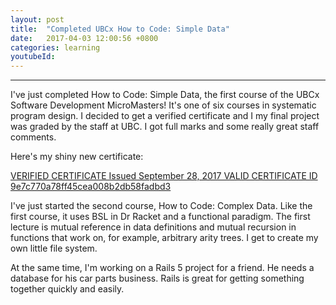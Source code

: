 ```yaml
---
layout: post
title:  "Completed UBCx How to Code: Simple Data"
date:   2017-04-03 12:00:56 +0800
categories: learning
youtubeId:
---
```



***

I've just completed How to Code: Simple Data, the first course of the UBCx Software Development MicroMasters! It's one of six courses in systematic program design. I decided to get a verified certificate and I my final project was graded by the staff at UBC. I got full marks and some really great staff comments.

Here's my shiny new certificate:

[VERIFIED CERTIFICATE Issued September 28, 2017 VALID CERTIFICATE ID 9e7c770a78ff45cea008b2db58fadbd3](https://courses.edx.org/certificates/9e7c770a78ff45cea008b2db58fadbd3)

I've just started the second course, How to Code: Complex Data. Like the first course, it uses BSL in Dr Racket and a functional paradigm. The first lecture is mutual reference in data definitions and mutual recursion in functions that work on, for example, arbitrary arity trees. I get to create my own little file system.

At the same time, I'm working on a Rails 5 project for a friend. He needs a database for his car parts business. Rails is great for getting something together quickly and easily.
